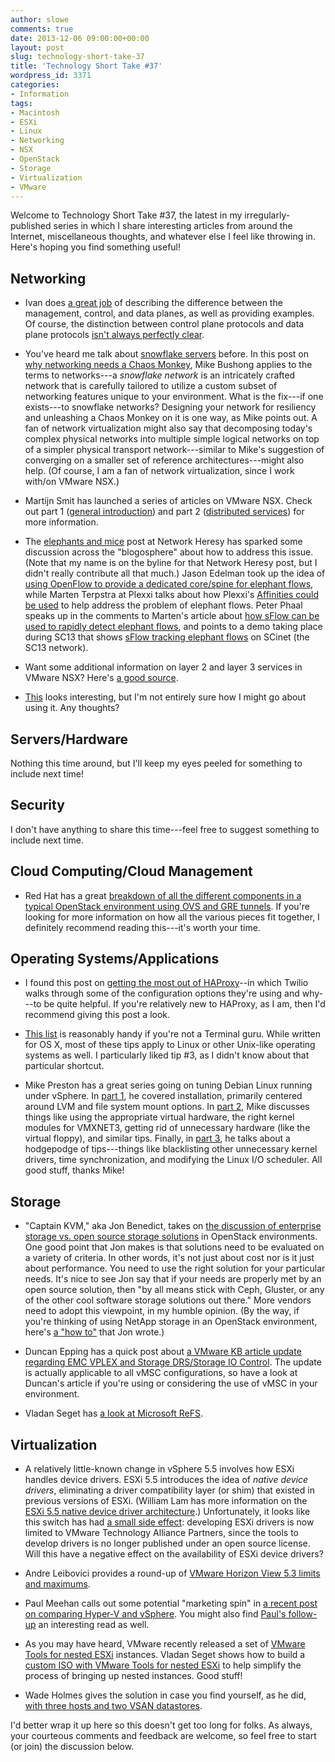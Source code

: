 ```yaml
---
author: slowe
comments: true
date: 2013-12-06 09:00:00+00:00
layout: post
slug: technology-short-take-37
title: 'Technology Short Take #37'
wordpress_id: 3371
categories:
- Information
tags:
- Macintosh
- ESXi
- Linux
- Networking
- NSX
- OpenStack
- Storage
- Virtualization
- VMware
---
```


Welcome to Technology Short Take #37, the latest in my irregularly-published series in which I share interesting articles from around the Internet, miscellaneous thoughts, and whatever else I feel like throwing in. Here's hoping you find something useful!

## Networking

* Ivan does [a great job](http://blog.ipspace.net/2013/08/management-control-and-data-planes-in.html) of describing the difference between the management, control, and data planes, as well as providing examples. Of course, the distinction between control plane protocols and data plane protocols [isn't always perfectly clear](http://blog.ipspace.net/2013/10/what-exactly-is-control-plane.html).

* You've heard me talk about [snowflake servers](http://martinfowler.com/bliki/SnowflakeServer.html) before. In this post on [why networking needs a Chaos Monkey](http://www.plexxi.com/2013/10/designing-resilience-case-network-chaos-monkey/), Mike Bushong applies to the terms to networks---a _snowflake network_ is an intricately crafted network that is carefully tailored to utilize a custom subset of networking features unique to your environment. What is the fix---if one exists---to snowflake networks? Designing your network for resiliency and unleashing a Chaos Monkey on it is one way, as Mike points out. A fan of network virtualization might also say that decomposing today's complex physical networks into multiple simple logical networks on top of a simpler physical transport network---similar to Mike's suggestion of converging on a smaller set of reference architectures---might also help. (Of course, I am a fan of network virtualization, since I work with/on VMware NSX.)

* Martijn Smit has launched a series of articles on VMware NSX. Check out part 1 ([general introduction](http://lostdomain.org/2013/10/20/vmware-nsx-general/)) and part 2 ([distributed services](http://lostdomain.org/2013/11/03/vmware-nsx-distributed-services/)) for more information.

* The [elephants and mice](http://networkheresy.com/2013/11/01/of-mice-and-elephants/) post at Network Heresy has sparked some discussion across the "blogosphere" about how to address this issue. (Note that my name is on the byline for that Network Heresy post, but I didn't really contribute all that much.) Jason Edelman took up the idea of [using OpenFlow to provide a dedicated core/spine for elephant flows](http://www.jedelman.com/1/post/2013/11/a-dedicated-data-center-corespine-for-your-special-elephants.html), while Marten Terpstra at Plexxi talks about how Plexxi's [Affinities could be used](http://www.plexxi.com/2013/11/elephants-need-affinities/#sthash.35qrqBIn.dpbs) to help address the problem of elephant flows. Peter Phaal speaks up in the comments to Marten's article about [how sFlow can be used to rapidly detect elephant flows](http://blog.sflow.com/2013/01/rapidly-detecting-large-flows-sflow-vs.html), and points to a demo taking place during SC13 that shows [sFlow tracking elephant flows](http://blog.sflow.com/2013/11/sc13-large-flow-demo.html) on SCinet (the SC13 network).

* Want some additional information on layer 2 and layer 3 services in VMware NSX? Here's [a good source](http://blog.ipspace.net/2013/11/layer-2-and-layer-3-switching-in-vmware.html).

* [This](https://github.com/johann8384/puppet-routing/) looks interesting, but I'm not entirely sure how I might go about using it. Any thoughts?

## Servers/Hardware

Nothing this time around, but I'll keep my eyes peeled for something to include next time!

## Security

I don't have anything to share this time---feel free to suggest something to include next time.

## Cloud Computing/Cloud Management

* Red Hat has a great [breakdown of all the different components in a typical OpenStack environment using OVS and GRE tunnels](http://openstack.redhat.com/Networking_in_too_much_detail). If you're looking for more information on how all the various pieces fit together, I definitely recommend reading this---it's worth your time.

## Operating Systems/Applications

* I found this post on [getting the most out of HAProxy](https://www.twilio.com/engineering/2013/10/16/haproxy)--in which Twilio walks through some of the configuration options they're using and why---to be quite helpful. If you're relatively new to HAProxy, as I am, then I'd recommend giving this post a look.

* [This list](http://www.maclife.com/article/columns/terminal_101_5_timesaving_tips_and_tricks) is reasonably handy if you're not a Terminal guru. While written for OS X, most of these tips apply to Linux or other Unix-like operating systems as well. I particularly liked tip #3, as I didn't know about that particular shortcut.

* Mike Preston has a great series going on tuning Debian Linux running under vSphere. In [part 1](http://blog.mwpreston.net/2013/08/06/tuning-linux-debian-in-a-vsphere-vm-part-1-installation/), he covered installation, primarily centered around LVM and file system mount options. In [part 2](http://blog.mwpreston.net/2013/08/09/tuning-linux-debian-in-a-vsphere-vm-part-2-virtual-hardware/), Mike discusses things like using the appropriate virtual hardware, the right kernel modules for VMXNET3, getting rid of unnecessary hardware (like the virtual floppy), and similar tips. Finally, in [part 3](http://blog.mwpreston.net/2013/09/16/tuning-linux-debian-in-a-vsphere-vm-part-3-usrbinrandom/), he talks about a hodgepodge of tips---things like blacklisting other unnecessary kernel drivers, time synchronization, and modifying the Linux I/O scheduler. All good stuff, thanks Mike!

## Storage

* "Captain KVM," aka Jon Benedict, takes on [the discussion of enterprise storage vs. open source storage solutions](http://captainkvm.com/2013/10/openstack-netapp-not-such-an-odd-couple/) in OpenStack environments. One good point that Jon makes is that solutions need to be evaluated on a variety of criteria. In other words, it's not just about cost nor is it just about performance. You need to use the right solution for your particular needs. It's nice to see Jon say that if your needs are properly met by an open source solution, then "by all means stick with Ceph, Gluster, or any of the other cool software storage solutions out there." More vendors need to adopt this viewpoint, in my humble opinion. (By the way, if you're thinking of using NetApp storage in an OpenStack environment, here's [a "how to"](http://captainkvm.com/2013/10/using-netapp-cinder-drivers-with-openstack/) that Jon wrote.)

* Duncan Epping has a quick post about [a VMware KB article update regarding EMC VPLEX and Storage DRS/Storage IO Control](http://www.yellow-bricks.com/2013/11/01/emc-vplex-storage-drs-storage-io-control/). The update is actually applicable to all vMSC configurations, so have a look at Duncan's article if you're using or considering the use of vMSC in your environment.

* Vladan Seget has [a look at Microsoft ReFS](http://www.vladan.fr/microsoft-refs-first-look/).

## Virtualization

* A relatively little-known change in vSphere 5.5 involves how ESXi handles device drivers. ESXi 5.5 introduces the idea of _native device drivers_, eliminating a driver compatibility layer (or shim) that existed in previous versions of ESXi. (William Lam has more information on the [ESXi 5.5 native device driver architecture](http://www.virtuallyghetto.com/2013/10/esxi-55-introduces-new-native-device.html).) Unfortunately, it looks like this switch has had [a small side effect](http://www.v-front.de/2013/10/the-good-and-bad-of-new-native-driver.html): developing ESXi drivers is now limited to VMware Technology Alliance Partners, since the tools to develop drivers is no longer published under an open source license. Will this have a negative effect on the availability of ESXi device drivers?

* Andre Leibovici provides a round-up of [VMware Horizon View 5.3 limits and maximums](http://myvirtualcloud.net/?p=5518).

* Paul Meehan calls out some potential "marketing spin" in [a recent post on comparing Hyper-V and vSphere](http://www.virtualizationsoftware.com/vsphere-hyper-v-phoney-war/). You might also find [Paul's follow-up](http://www.virtualizationsoftware.com/the-phony-war-continuesshooting-blanks/) an interesting read as well.

* As you may have heard, VMware recently released a set of [VMware Tools for nested ESXi](http://www.virtuallyghetto.com/2013/11/w00t-vmware-tools-for-nested-esxi.html) instances. Vladan Seget shows how to build a [custom ISO with VMware Tools for nested ESXi](http://www.vladan.fr/how-to-build-a-custom-iso-with-vmware-tools-for-nested-esxi/) to help simplify the process of bringing up nested instances. Good stuff!

* Wade Holmes gives the solution in case you find yourself, as he did, [with three hosts and two VSAN datastores](https://vwade.wordpress.com/2013/10/31/three-hosts-two-vsan-datastores/).

I'd better wrap it up here so this doesn't get too long for folks. As always, your courteous comments and feedback are welcome, so feel free to start (or join) the discussion below.
